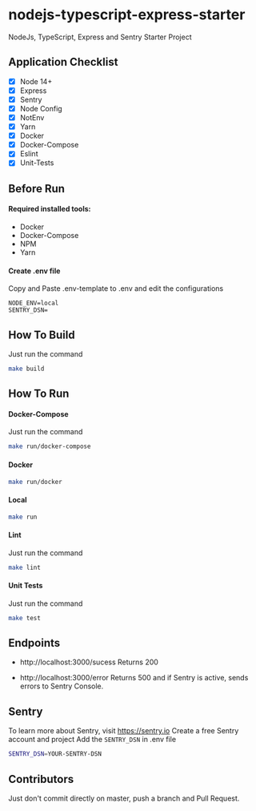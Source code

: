 # nodejs-typescript-express-starter
NodeJs, TypeScript, Express and Sentry Starter Project

## Application Checklist

- [x] Node 14+
- [x] Express
- [x] Sentry
- [x] Node Config
- [x] NotEnv
- [x] Yarn
- [x] Docker
- [x] Docker-Compose
- [x] Eslint
- [x] Unit-Tests

## Before Run
#### Required installed tools:

- Docker
- Docker-Compose
- NPM
- Yarn

#### Create .env file
Copy and Paste .env-template to .env and edit the configurations
```
NODE_ENV=local
SENTRY_DSN=
```

## How To Build
Just run the command
```bash
make build
```

## How To Run
#### Docker-Compose
Just run the command
```bash
make run/docker-compose
```

#### Docker
```bash
make run/docker
```

#### Local
```bash
make run
```

#### Lint
Just run the command
```bash
make lint
```

#### Unit Tests
Just run the command
```bash
make test
```

## Endpoints
- http://localhost:3000/sucess
Returns 200

- http://localhost:3000/error
Returns 500 and if Sentry is active, sends errors to Sentry Console.

## Sentry
To learn more about Sentry, visit https://sentry.io
Create a free Sentry account and project
Add the `SENTRY_DSN` in .env file
```bash
SENTRY_DSN=YOUR-SENTRY-DSN
```

## Contributors
Just don't commit directly on master, push a branch and Pull Request.
